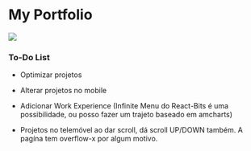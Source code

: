 # My Portfolio 
![](https://img.wattpad.com/1b448bdb08b5da1fc58b867c4bc949e39da7206e/68747470733a2f2f73332e616d617a6f6e6177732e636f6d2f776174747061642d6d656469612d736572766963652f53746f7279496d6167652f79556b305f6239474b4c2d3645773d3d2d3233343233303334362e3134623633313466646334326138333337363439323135323638382e676966)
### To-Do List
- Optimizar projetos
- Alterar projetos no mobile
- Adicionar Work Experience (Infinite Menu do React-Bits é uma possibilidade, ou posso fazer um trajeto baseado em amcharts)

- Projetos no telemóvel ao dar scroll, dá scroll UP/DOWN também. A pagína tem overflow-x por algum motivo.
